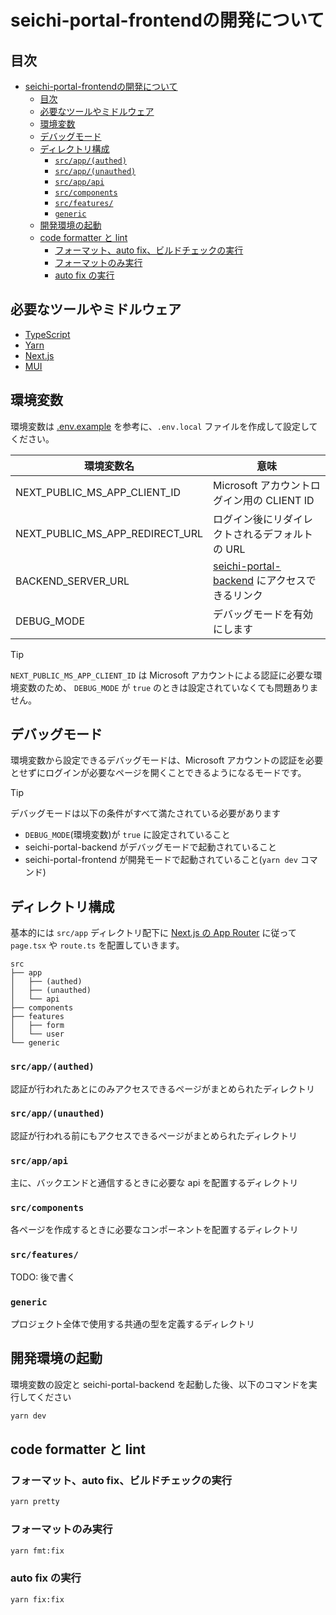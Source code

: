 # seichi-portal-frontendの開発について

## 目次

- [seichi-portal-frontendの開発について](#seichi-portal-frontendの開発について)
  - [目次](#目次)
  - [必要なツールやミドルウェア](#必要なツールやミドルウェア)
  - [環境変数](#環境変数)
  - [デバッグモード](#デバッグモード)
  - [ディレクトリ構成](#ディレクトリ構成)
    - [`src/app/(authed)`](#srcappauthed)
    - [`src/app/(unauthed)`](#srcappunauthed)
    - [`src/app/api`](#srcappapi)
    - [`src/components`](#srccomponents)
    - [`src/features/`](#srcfeatures)
    - [`generic`](#generic)
  - [開発環境の起動](#開発環境の起動)
  - [code formatter と lint](#code-formatter-と-lint)
    - [フォーマット、auto fix、ビルドチェックの実行](#フォーマットauto-fixビルドチェックの実行)
    - [フォーマットのみ実行](#フォーマットのみ実行)
    - [auto fix の実行](#auto-fix-の実行)

## 必要なツールやミドルウェア

- [TypeScript](https://www.typescriptlang.org/)
- [Yarn](https://yarnpkg.com/)
- [Next.js](https://nextjs.org/)
- [MUI](https://mui.com/)

## 環境変数

環境変数は [.env.example](./.env.example) を参考に、`.env.local` ファイルを作成して設定してください。

| 環境変数名                      | 意味                                                                                                       |
| ------------------------------- | ---------------------------------------------------------------------------------------------------------- |
| NEXT_PUBLIC_MS_APP_CLIENT_ID    | Microsoft アカウントログイン用の CLIENT ID                                                                 |
| NEXT_PUBLIC_MS_APP_REDIRECT_URL | ログイン後にリダイレクトされるデフォルトの URL                                                             |
| BACKEND_SERVER_URL              | [seichi-portal-backend](https://github.com/GiganticMinecraft/seichi-portal-backend) にアクセスできるリンク |
| DEBUG_MODE                      | デバッグモードを有効にします                                                                               |

> [!TIP]
>
> `NEXT_PUBLIC_MS_APP_CLIENT_ID` は Microsoft アカウントによる認証に必要な環境変数のため、 `DEBUG_MODE` が `true` のときは設定されていなくても問題ありません。

## デバッグモード

環境変数から設定できるデバッグモードは、Microsoft アカウントの認証を必要とせずにログインが必要なページを開くことできるようになるモードです。

> [!TIP]
> デバッグモードは以下の条件がすべて満たされている必要があります
>
> - `DEBUG_MODE`(環境変数)が `true` に設定されていること
> - seichi-portal-backend がデバッグモードで起動されていること
> - seichi-portal-frontend が開発モードで起動されていること(`yarn dev` コマンド)

## ディレクトリ構成

基本的には `src/app` ディレクトリ配下に [Next.js の App Router](https://nextjs.org/docs/app) に従って `page.tsx` や `route.ts` を配置していきます。

```tree
src
├── app
│   ├── (authed)
│   ├── (unauthed)
│   └── api
├── components
├── features
│   ├── form
│   └── user
└── generic
```

### `src/app/(authed)`

認証が行われたあとにのみアクセスできるページがまとめられたディレクトリ

### `src/app/(unauthed)`

認証が行われる前にもアクセスできるページがまとめられたディレクトリ

### `src/app/api`

主に、バックエンドと通信するときに必要な api を配置するディレクトリ

### `src/components`

各ページを作成するときに必要なコンポーネントを配置するディレクトリ

### `src/features/`

TODO: 後で書く

### `generic`

プロジェクト全体で使用する共通の型を定義するディレクトリ

## 開発環境の起動

環境変数の設定と seichi-portal-backend を起動した後、以下のコマンドを実行してください

```bash
yarn dev
```

## code formatter と lint

### フォーマット、auto fix、ビルドチェックの実行

```bash
yarn pretty
```

### フォーマットのみ実行

```bash
yarn fmt:fix
```

### auto fix の実行

```bash
yarn fix:fix
```
